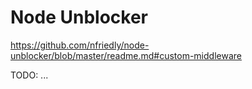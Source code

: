 # Node Unblocker

<https://github.com/nfriedly/node-unblocker/blob/master/readme.md#custom-middleware>

TODO: ...
